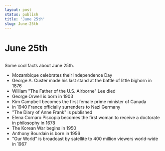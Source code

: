 ```yaml
---
layout: post
status: publish
title: 'June 25th'
slug: June-25th
---
```

# June 25th
## 

Some cool facts about June 25th.
<ul>
	<li>Mozambique celebrates their Independence Day</li>
	<li>George A. Custer made his last stand at the battle of little bighorn in 1876</li>
	<li>William "The Father of the U.S. Airborne" Lee died</li>
	<li>George Orwell is born in 1903</li>
	<li>Kim Campbell becomes the first female prime minister of Canada</li>
	<li>in 1940 France officially surrenders to Nazi Germany</li>
	<li>"The Diary of Anne Frank" is published</li>
	<li>Elena Cornaro Piscopia becomes the first woman to receive a doctorate in philosophy in 1678</li>
	<li>The Korean War begins in 1950</li>
	<li>Anthony Bourdain is born in 1956</li>
	<li>"Our World" is broadcast by satellite to 400 million viewers world-wide in 1967</li>
</ul>